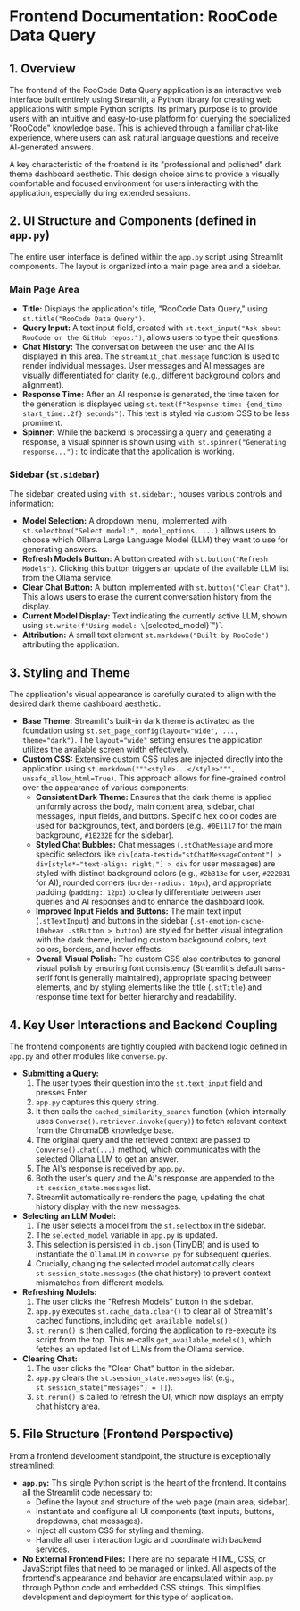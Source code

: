 # Frontend Documentation: RooCode Data Query

## 1. Overview

The frontend of the RooCode Data Query application is an interactive web interface built entirely using Streamlit, a Python library for creating web applications with simple Python scripts. Its primary purpose is to provide users with an intuitive and easy-to-use platform for querying the specialized "RooCode" knowledge base. This is achieved through a familiar chat-like experience, where users can ask natural language questions and receive AI-generated answers.

A key characteristic of the frontend is its "professional and polished" dark theme dashboard aesthetic. This design choice aims to provide a visually comfortable and focused environment for users interacting with the application, especially during extended sessions.

## 2. UI Structure and Components (defined in `app.py`)

The entire user interface is defined within the `app.py` script using Streamlit components. The layout is organized into a main page area and a sidebar.

### Main Page Area

*   **Title:** Displays the application's title, "RooCode Data Query," using `st.title("RooCode Data Query")`.
*   **Query Input:** A text input field, created with `st.text_input("Ask about RooCode or the GitHub repos:")`, allows users to type their questions.
*   **Chat History:** The conversation between the user and the AI is displayed in this area. The `streamlit_chat.message` function is used to render individual messages. User messages and AI messages are visually differentiated for clarity (e.g., different background colors and alignment).
*   **Response Time:** After an AI response is generated, the time taken for the generation is displayed using `st.text(f"Response time: {end_time - start_time:.2f} seconds")`. This text is styled via custom CSS to be less prominent.
*   **Spinner:** While the backend is processing a query and generating a response, a visual spinner is shown using `with st.spinner("Generating response..."):` to indicate that the application is working.

### Sidebar (`st.sidebar`)

The sidebar, created using `with st.sidebar:`, houses various controls and information:

*   **Model Selection:** A dropdown menu, implemented with `st.selectbox("Select model:", model_options, ...)` allows users to choose which Ollama Large Language Model (LLM) they want to use for generating answers.
*   **Refresh Models Button:** A button created with `st.button("Refresh Models")`. Clicking this button triggers an update of the available LLM list from the Ollama service.
*   **Clear Chat Button:** A button implemented with `st.button("Clear Chat")`. This allows users to erase the current conversation history from the display.
*   **Current Model Display:** Text indicating the currently active LLM, shown using `st.write(f"Using model: \`{selected_model}\`")`.
*   **Attribution:** A small text element `st.markdown("Built by RooCode")` attributing the application.

## 3. Styling and Theme

The application's visual appearance is carefully curated to align with the desired dark theme dashboard aesthetic.

*   **Base Theme:** Streamlit's built-in dark theme is activated as the foundation using `st.set_page_config(layout="wide", ..., theme="dark")`. The `layout="wide"` setting ensures the application utilizes the available screen width effectively.
*   **Custom CSS:** Extensive custom CSS rules are injected directly into the application using `st.markdown("""<style>...</style>""", unsafe_allow_html=True)`. This approach allows for fine-grained control over the appearance of various components:
    *   **Consistent Dark Theme:** Ensures that the dark theme is applied uniformly across the body, main content area, sidebar, chat messages, input fields, and buttons. Specific hex color codes are used for backgrounds, text, and borders (e.g., `#0E1117` for the main background, `#1E232E` for the sidebar).
    *   **Styled Chat Bubbles:** Chat messages (`.stChatMessage` and more specific selectors like `div[data-testid="stChatMessageContent"] > div[style*="text-align: right;"] > div` for user messages) are styled with distinct background colors (e.g., `#2b313e` for user, `#222831` for AI), rounded corners (`border-radius: 10px`), and appropriate padding (`padding: 12px`) to clearly differentiate between user queries and AI responses and to enhance the dashboard look.
    *   **Improved Input Fields and Buttons:** The main text input (`.stTextInput`) and buttons in the sidebar (`.st-emotion-cache-10oheav .stButton > button`) are styled for better visual integration with the dark theme, including custom background colors, text colors, borders, and hover effects.
    *   **Overall Visual Polish:** The custom CSS also contributes to general visual polish by ensuring font consistency (Streamlit's default sans-serif font is generally maintained), appropriate spacing between elements, and by styling elements like the title (`.stTitle`) and response time text for better hierarchy and readability.

## 4. Key User Interactions and Backend Coupling

The frontend components are tightly coupled with backend logic defined in `app.py` and other modules like `converse.py`.

*   **Submitting a Query:**
    1.  The user types their question into the `st.text_input` field and presses Enter.
    2.  `app.py` captures this query string.
    3.  It then calls the `cached_similarity_search` function (which internally uses `Converse().retriever.invoke(query)`) to fetch relevant context from the ChromaDB knowledge base.
    4.  The original query and the retrieved context are passed to `Converse().chat(...)` method, which communicates with the selected Ollama LLM to get an answer.
    5.  The AI's response is received by `app.py`.
    6.  Both the user's query and the AI's response are appended to the `st.session_state.messages` list.
    7.  Streamlit automatically re-renders the page, updating the chat history display with the new messages.
*   **Selecting an LLM Model:**
    1.  The user selects a model from the `st.selectbox` in the sidebar.
    2.  The `selected_model` variable in `app.py` is updated.
    3.  This selection is persisted in `db.json` (TinyDB) and is used to instantiate the `OllamaLLM` in `converse.py` for subsequent queries.
    4.  Crucially, changing the selected model automatically clears `st.session_state.messages` (the chat history) to prevent context mismatches from different models.
*   **Refreshing Models:**
    1.  The user clicks the "Refresh Models" button in the sidebar.
    2.  `app.py` executes `st.cache_data.clear()` to clear all of Streamlit's cached functions, including `get_available_models()`.
    3.  `st.rerun()` is then called, forcing the application to re-execute its script from the top. This re-calls `get_available_models()`, which fetches an updated list of LLMs from the Ollama service.
*   **Clearing Chat:**
    1.  The user clicks the "Clear Chat" button in the sidebar.
    2.  `app.py` clears the `st.session_state.messages` list (e.g., `st.session_state["messages"] = []`).
    3.  `st.rerun()` is called to refresh the UI, which now displays an empty chat history area.

## 5. File Structure (Frontend Perspective)

From a frontend development standpoint, the structure is exceptionally streamlined:

*   **`app.py`:** This single Python script is the heart of the frontend. It contains all the Streamlit code necessary to:
    *   Define the layout and structure of the web page (main area, sidebar).
    *   Instantiate and configure all UI components (text inputs, buttons, dropdowns, chat messages).
    *   Inject all custom CSS for styling and theming.
    *   Handle all user interaction logic and coordinate with backend services.
*   **No External Frontend Files:** There are no separate HTML, CSS, or JavaScript files that need to be managed or linked. All aspects of the frontend's appearance and behavior are encapsulated within `app.py` through Python code and embedded CSS strings. This simplifies development and deployment for this type of application.

